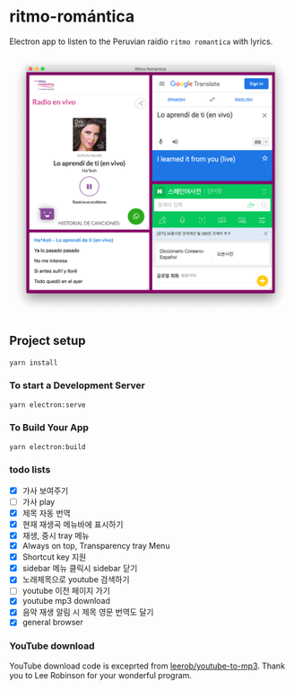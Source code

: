 # ritmo-romántica

Electron app to listen to the Peruvian raidio `ritmo romantica` with lyrics.

![ritmo-romántica screen capture](https://raw.githubusercontent.com/yhbyun/resources/master/ritmo-romantica/app.png)

## Project setup
```
yarn install
```

### To start a Development Server
```
yarn electron:serve
```

### To Build Your App
```
yarn electron:build
```

### todo lists

- [x] 가사 보여주기
- [ ] 가사 play
- [x] 제목 자동 번역
- [x] 현재 재생곡 메뉴바에 표시하기
- [x] 재생, 중시 tray 메뉴
- [x] Always on top, Transparency tray Menu
- [x] Shortcut key 지원
- [x] sidebar 메뉴 클릭시 sidebar 닫기
- [x] 노래제목으로 youtube 검색하기
- [ ] youtube 이전 페이지 가기
- [x] youtube mp3 download
- [x] 음악 재생 알림 시 제목 영문 번역도 달기
- [x] general browser

### YouTube download

YouTube download code is exceprted from [leerob/youtube-to-mp3](https://github.com/leerob/youtube-to-mp3). Thank you to Lee Robinson for your wonderful program.
